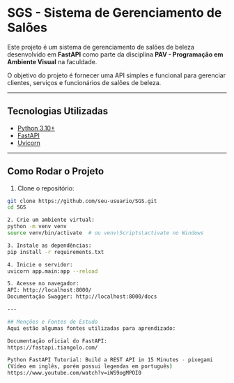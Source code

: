 # SGS - Sistema de Gerenciamento de Salões

Este projeto é um sistema de gerenciamento de salões de beleza desenvolvido em **FastAPI** como parte da disciplina **PAV - Programação em Ambiente Visual** na faculdade.

O objetivo do projeto é fornecer uma API simples e funcional para gerenciar clientes, serviços e funcionários de salões de beleza.

---

## Tecnologias Utilizadas

- [Python 3.10+](https://www.python.org/)
- [FastAPI](https://fastapi.tiangolo.com/)
- [Uvicorn](https://www.uvicorn.org/)

---

## Como Rodar o Projeto

1. Clone o repositório:
  ```bash
  git clone https://github.com/seu-usuario/SGS.git
  cd SGS

2. Crie um ambiente virtual:
  python -m venv venv
  source venv/bin/activate  # ou venv\Scripts\activate no Windows

3. Instale as dependências:
  pip install -r requirements.txt

4. Inicie o servidor:
  uvicorn app.main:app --reload

5. Acesse no navegador:
  API: http://localhost:8000/
  Documentação Swagger: http://localhost:8000/docs

---

## Menções e Fontes de Estudo
Aqui estão algumas fontes utilizadas para aprendizado:

Documentação oficial do FastAPI:
https://fastapi.tiangolo.com/

Python FastAPI Tutorial: Build a REST API in 15 Minutes - pixegami
(Vídeo em inglês, porém possui legendas em português)
https://www.youtube.com/watch?v=iWS9ogMPOI0
